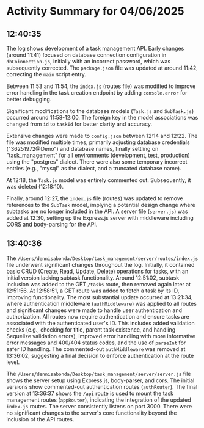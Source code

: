 # Activity Summary for 04/06/2025

## 12:40:35
The log shows development of a task management API.  Early changes (around 11:41) focused on database connection configuration in `dbCoinnection.js`, initially with an incorrect password, which was subsequently corrected.  The `package.json` file was updated at around 11:42, correcting the `main` script entry.

Between 11:53 and 11:54, the `index.js` (routes file) was modified to improve error handling in the task creation endpoint by adding `console.error` for better debugging.

Significant modifications to the database models (`Task.js` and `SubTask.js`) occurred around 11:58-12:00.  The foreign key in the model associations was changed from `id` to `taskId` for better clarity and accuracy.

Extensive changes were made to `config.json` between 12:14 and 12:22. The file was modified multiple times, primarily adjusting database credentials ("36251972@Deno") and database names, finally settling on "task_management" for all environments (development, test, production) using the "postgres" dialect. There were also some temporary incorrect entries (e.g., "mysql" as the dialect, and a truncated database name).

At 12:18, the `Task.js` model was entirely commented out. Subsequently, it was deleted (12:18:10).

Finally, around 12:27, the `index.js` file (routes) was updated to remove references to the `SubTask` model, implying a potential design change where subtasks are no longer included in the API.  A server file (`server.js`) was added at 12:30, setting up the Express.js server with middleware including CORS and body-parsing for the API.


## 13:40:36
The `/Users/dennisabonda/Desktop/task_management/server/routes/index.js` file underwent significant changes throughout the log.  Initially, it contained basic CRUD (Create, Read, Update, Delete) operations for tasks, with an initial version lacking subtask functionality. Around 12:51:02, subtask inclusion was added to the GET `/tasks` route, then removed again later at 12:51:56.  At 12:58:51, a GET route was added to fetch a task by its ID, improving functionality.  The most substantial update occurred at 13:21:34, where authentication middleware (`authMiddleware`) was applied to all routes and significant changes were made to handle user authentication and authorization.  All routes now require authentication and ensure tasks are associated with the authenticated user's ID.  This includes added validation checks (e.g., checking for title, parent task existence, and handling Sequelize validation errors), improved error handling with more informative error messages and 400/404 status codes, and the use of `parseInt` for safer ID handling.  The commented-out `authMiddleware` was removed at 13:36:02, suggesting a final decision to enforce authentication at the route level.

The `/Users/dennisabonda/Desktop/task_management/server/server.js` file shows the server setup using Express.js, body-parser, and cors.  The initial versions show commented-out authentication routes (`authRouter`).  The final version at 13:36:37 shows the  `/api` route is used to mount the task management routes (`appRouter`), indicating the integration of the updated `index.js` routes.  The server consistently listens on port 3000.  There were no significant changes to the server's core functionality beyond the inclusion of the API routes.
